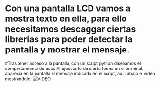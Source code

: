 # Con una pantalla LCD vamos a mostra texto en ella, para ello necesitamos descaggar ciertas librerias para poder detectar la pantalla y mostrar el mensaje. 
#Tras tener acceso a la pantalla, con un script python diseñamos el comportamiento de esta. Al ejecutarlo de cierta forma en el terminal, aparecia en la pantalla el mensaje indicado en el script, aqui abajo el video mostrándolo:
![VIDEO](https://drive.google.com/file/d/18CJDccRZrhjhFeSzXZYNmaVZdHiHvwid/view?usp=sharing)

